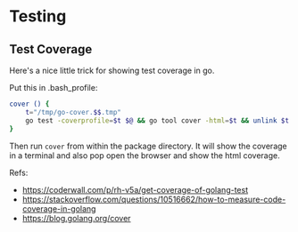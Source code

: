 # Testing

## Test Coverage

Here's a nice little trick for showing test coverage in go.

Put this in .bash_profile:

```bash
cover () { 
    t="/tmp/go-cover.$$.tmp"
    go test -coverprofile=$t $@ && go tool cover -html=$t && unlink $t
}
```

Then run `cover` from within the package directory. It will show the coverage 
in a terminal and also pop open the browser and show the html coverage.

Refs: 
* https://coderwall.com/p/rh-v5a/get-coverage-of-golang-test
* https://stackoverflow.com/questions/10516662/how-to-measure-code-coverage-in-golang
* https://blog.golang.org/cover

